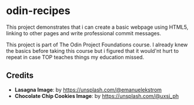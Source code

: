 # odin-recipes

This project demonstrates that i can create a basic webpage using HTML5, linking to other pages and write professional commit messages.

This project is part of The Odin Project Foundations course. I already knew the basics before taking this course but i figured that it would'nt hurt to repeat in case TOP teaches things my education missed.

## Credits
- **Lasagna Image**: by https://unsplash.com/@emanuelekstrom
- **Chocolate Chip Cookies Image**: by https://unsplash.com/@uxsj_ph